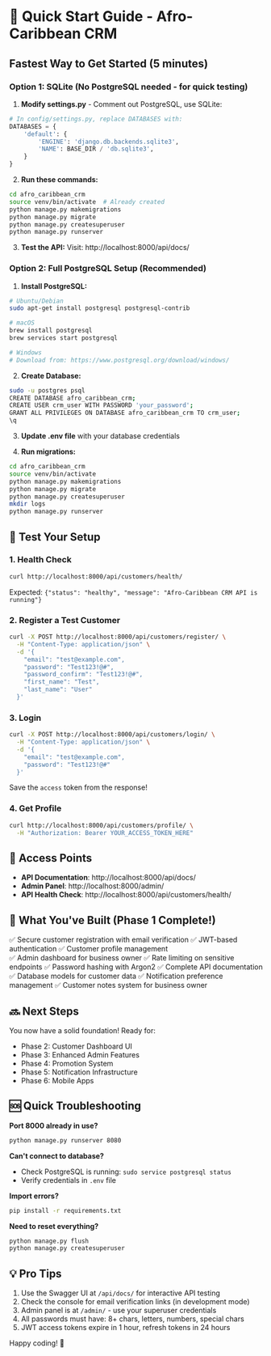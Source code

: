 # 🚀 Quick Start Guide - Afro-Caribbean CRM

## Fastest Way to Get Started (5 minutes)

### Option 1: SQLite (No PostgreSQL needed - for quick testing)

1. **Modify settings.py** - Comment out PostgreSQL, use SQLite:
```python
# In config/settings.py, replace DATABASES with:
DATABASES = {
    'default': {
        'ENGINE': 'django.db.backends.sqlite3',
        'NAME': BASE_DIR / 'db.sqlite3',
    }
}
```

2. **Run these commands:**
```bash
cd afro_caribbean_crm
source venv/bin/activate  # Already created
python manage.py makemigrations
python manage.py migrate
python manage.py createsuperuser
python manage.py runserver
```

3. **Test the API:**
Visit: http://localhost:8000/api/docs/

### Option 2: Full PostgreSQL Setup (Recommended)

1. **Install PostgreSQL:**
```bash
# Ubuntu/Debian
sudo apt-get install postgresql postgresql-contrib

# macOS
brew install postgresql
brew services start postgresql

# Windows
# Download from: https://www.postgresql.org/download/windows/
```

2. **Create Database:**
```bash
sudo -u postgres psql
CREATE DATABASE afro_caribbean_crm;
CREATE USER crm_user WITH PASSWORD 'your_password';
GRANT ALL PRIVILEGES ON DATABASE afro_caribbean_crm TO crm_user;
\q
```

3. **Update .env file** with your database credentials

4. **Run migrations:**
```bash
cd afro_caribbean_crm
source venv/bin/activate
python manage.py makemigrations
python manage.py migrate
python manage.py createsuperuser
mkdir logs
python manage.py runserver
```

## 🧪 Test Your Setup

### 1. Health Check
```bash
curl http://localhost:8000/api/customers/health/
```

Expected: `{"status": "healthy", "message": "Afro-Caribbean CRM API is running"}`

### 2. Register a Test Customer
```bash
curl -X POST http://localhost:8000/api/customers/register/ \
  -H "Content-Type: application/json" \
  -d '{
    "email": "test@example.com",
    "password": "Test123!@#",
    "password_confirm": "Test123!@#",
    "first_name": "Test",
    "last_name": "User"
  }'
```

### 3. Login
```bash
curl -X POST http://localhost:8000/api/customers/login/ \
  -H "Content-Type: application/json" \
  -d '{
    "email": "test@example.com",
    "password": "Test123!@#"
  }'
```

Save the `access` token from the response!

### 4. Get Profile
```bash
curl http://localhost:8000/api/customers/profile/ \
  -H "Authorization: Bearer YOUR_ACCESS_TOKEN_HERE"
```

## 📱 Access Points

- **API Documentation**: http://localhost:8000/api/docs/
- **Admin Panel**: http://localhost:8000/admin/
- **API Health Check**: http://localhost:8000/api/customers/health/

## 🎯 What You've Built (Phase 1 Complete!)

✅ Secure customer registration with email verification
✅ JWT-based authentication
✅ Customer profile management  
✅ Admin dashboard for business owner
✅ Rate limiting on sensitive endpoints
✅ Password hashing with Argon2
✅ Complete API documentation
✅ Database models for customer data
✅ Notification preference management
✅ Customer notes system for business owner

## 🔜 Next Steps

You now have a solid foundation! Ready for:
- Phase 2: Customer Dashboard UI
- Phase 3: Enhanced Admin Features  
- Phase 4: Promotion System
- Phase 5: Notification Infrastructure
- Phase 6: Mobile Apps

## 🆘 Quick Troubleshooting

**Port 8000 already in use?**
```bash
python manage.py runserver 8080
```

**Can't connect to database?**
- Check PostgreSQL is running: `sudo service postgresql status`
- Verify credentials in `.env` file

**Import errors?**
```bash
pip install -r requirements.txt
```

**Need to reset everything?**
```bash
python manage.py flush
python manage.py createsuperuser
```

## 💡 Pro Tips

1. Use the Swagger UI at `/api/docs/` for interactive API testing
2. Check the console for email verification links (in development mode)
3. Admin panel is at `/admin/` - use your superuser credentials
4. All passwords must have: 8+ chars, letters, numbers, special chars
5. JWT access tokens expire in 1 hour, refresh tokens in 24 hours

Happy coding! 🎉
